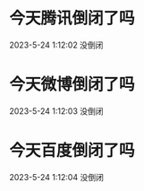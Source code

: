 # 今天腾讯倒闭了吗

2023-5-24 1:12:02 没倒闭

# 今天微博倒闭了吗

2023-5-24 1:12:03 没倒闭

# 今天百度倒闭了吗

2023-5-24 1:12:04 没倒闭


